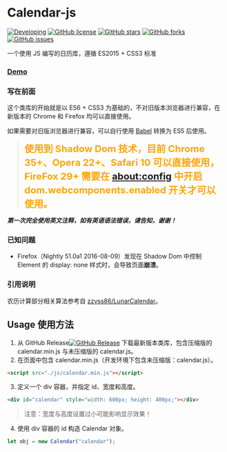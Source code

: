 # Calendar-js
[![Developing](https://img.shields.io/badge/Calendar--js-Developing-yellow.svg)](https://github.com/772807886/Calendar-js)
[![GitHub license](https://img.shields.io/badge/license-AGPL-blue.svg)](https://raw.githubusercontent.com/772807886/Calendar-js/master/LICENSE)
[![GitHub stars](https://img.shields.io/github/stars/772807886/Calendar-js.svg)](https://github.com/772807886/Calendar-js/stargazers)
[![GitHub forks](https://img.shields.io/github/forks/772807886/Calendar-js.svg)](https://github.com/772807886/Calendar-js/network)
[![GitHub issues](https://img.shields.io/github/issues/772807886/Calendar-js.svg)](https://github.com/772807886/Calendar-js/issues)

一个使用 JS 编写的日历库，遵循 ES2015 + CSS3 标准

### [Demo](http://772807886.github.io/Calendar-js/demo.html)

### 写在前面
这个类库的开始就是以 ES6 + CSS3 为基础的，不对旧版本浏览器进行兼容，在新版本的 Chrome 和 Firefox 均可以直接使用。

如果需要对旧版浏览器进行兼容，可以自行使用 [Babel](https://babeljs.io/repl/) 转换为 ES5 后使用。

> <span style="font-size: 22px; font-weight: bold; color: orange;">使用到 Shadow Dom 技术，目前 Chrome 35+、Opera 22+、Safari 10 可以直接使用，FireFox 29+ 需要在 [about:config](about:config) 中开启 dom.webcomponents.enabled 开关才可以使用。</span>

***第一次完全使用英文注释，如有英语语法错误，请告知，谢谢！***

### 已知问题
- Firefox（Nightly 51.0a1 2016-08-09）发现在 Shadow Dom 中控制 Element 的 display: none 样式时，会导致页面**崩溃**。

### 引用说明
农历计算部分相关算法参考自 [zzyss86/LunarCalendar](https://github.com/zzyss86/LunarCalendar)。

## Usage 使用方法
1. 从 GitHub Release[![GitHub Release](https://img.shields.io/github/release/772807886/Calendar-js.svg)](https://github.com/772807886/Calendar-js/releases) 下载最新版本类库，包含压缩版的 calendar.min.js 与未压缩版的 calendar.js。
2. 在页面中包含 calendar.min.js（开发环境下包含未压缩版：calendar.js）。
```html
<script src="./js/calendar.min.js"></script>
```
3. 定义一个 div 容器，并指定 id、宽度和高度。
```html
<div id="calendar" style="width: 600px; height: 400px;"></div>
```
> 注意：宽度与高度设置过小可能影响显示效果！

4. 使用 div 容器的 id 构造 Calendar 对象。
```javascript
let obj = new Calendar("calendar");
```
